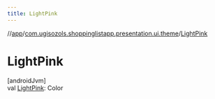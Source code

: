 ```yaml
---
title: LightPink
---
```

//[app](../../index.html)/[com.ugisozols.shoppinglistapp.presentation.ui.theme](index.html)/[LightPink](-light-pink.html)



# LightPink



[androidJvm]\
val [LightPink](-light-pink.html): Color




